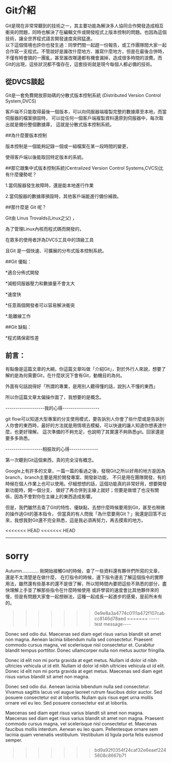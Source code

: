 ﻿# Git介紹
Git是現在非常常聽到的技術之一，其主要功能為解決多人協同合作開發造成相互衝突的問題，同時也解決了在編輯文件或開發程式上版本控制的問題。也因為這個技術，讓全世界程式語言開發速度突飛猛進。  
以下這個情境也許你也發生過：同學們間一起趕一份報告，或工作團隊間大家一起合作寫一支程式。不管說好是誰改什麼地方、誰寫什麼地方，但是在最後合併時，不僅有時會搞的一團亂，甚至誰改哪邊都有機會漏掉，造成很多時間的浪費。而Git的出現，這些狀況都不復存在，這套技術就是現今每個人都必備的技術。

## 從DVCS談起

Git是一套免費開放原始碼的分散式版本控制系統 (Distributed Version Control System,DVCS)

客戶端不只能取得最後一個版本，可以向伺服器端複製完整的數據庫至本地，而當伺服器的檔案損毀時，
可以從任何一個客戶端複製資料還原到伺服器中，每次取出就是備份整個數據庫，
這就是分散式版本控制系統。

##為什麼要版本控制

版本控制是一個能夠記錄一個或一組檔案在某一段時間的變更，

使得客戶端以後能取回特定版本的系統。


##那它跟集中式版本控制系統(Centralized Version Control Systems,CVCS)比有什麼優勢呢？

1.當伺服器發生故障時，還是能本地進行作業

2.當伺服器的數據庫損毀時，其他客戶端能進行備份補救。

##那什麼是 Git 呢？

Git由 Linus Trovalds(Linux之父)  ，

為了管理Linux內核而程式碼而開發的，

在眾多的使用者評為DVCS工具中的頂級工具

且Git 是一個快速、可擴展的分布式版本控制系統。



##Git 優點：

*適合分佈式開發

*減輕伺服器壓力和數據量不會太大

*速度快

*任意兩個開發者可以容易解決衝突

*.能離線工作


##Git 缺點：

*程式碼保密性差


## 前言：
有點像是這篇文章的大綱，你這篇文章叫做「介紹Git」，對於外行人來說，想要了解的是為何需要Git，在什麼狀況下會有Git，動機目的為何。

外面有句話說得好「所謂的專業，是用別人聽得懂的話，說別人不懂的東西」

所以你這篇文章太偏操作面了，我想要的是概念。

-------------------我的心得------------------

git flow可以知道大型專案的分支使用模式，要告訴別人你會了些什麼或是告訴別人你會的東西時，最好的方法就是用情境去模擬，可以快速的讓人知道你想表達什麼，也更好理解。
這次準備的不夠充足，也說明了其實還不夠熟悉git。回家還是要多多熟悉。

------------------相振玫的心得--------------

第一次聽到Git這個東西，真的完全沒有概念。

Google上有許多的文章，一篇一篇的看過之後，發現Git之所以好用的地方是因為branch，branch主要是用於開發專案、開發新功能，
不只是用在團隊開發，有的時候在個人作業上也可以使用。仔細想想的話，這個功能真的非常好用，想要開發新功能時，開一個分支，
做好了再合併到主線上就好；但要是做壞了也沒有關係，因為不會對你在主線上的東西造成影響。

但是，我們雖然去查了Git的特性、優缺點，去想什麼時候要用到Git，甚至也稍微的操作過Git的基本指令，
但當真的有人問我「為什麼要用Git？」我還是回答不出來，我想我對Git還不完全熟悉，這是我必須再努力，再去摸索的地方。




<<<<<<< HEAD
<<<<<<< HEAD

----------------------

sorry
=======
Autumn.............
剛開始接觸Git的時候，查了一些資料還有夥伴們所寫的文章，還是不太清楚是在做什麼，
在打指令的時候，邊下指令邊去了解這個指令的實際用法，雖然還有些基本的還不是很了解，所以短時間內要把這些不熟悉的部分，盡快理解上手並了解那些指令在什麼時候使用
或許學習的速度會比其他夥伴來的慢，但是有問題大家會一起想辦法，這種一起成長一起進步的感覺，是前所未有的。


>>>>>>> 0e9e8a3a4774c0111a472f107cabcc8146d78aed
=======
-----test message----

Donec sed odio dui. Maecenas sed diam eget risus varius blandit sit amet non magna. Aenean lacinia bibendum nulla sed consectetur. Praesent commodo cursus magna, vel scelerisque nisl consectetur et. Curabitur blandit tempus porttitor. Donec ullamcorper nulla non metus auctor fringilla.

Donec id elit non mi porta gravida at eget metus. Nullam id dolor id nibh ultricies vehicula ut id elit. Nullam id dolor id nibh ultricies vehicula ut id elit. Donec id elit non mi porta gravida at eget metus. Maecenas sed diam eget risus varius blandit sit amet non magna.

Donec sed odio dui. Aenean lacinia bibendum nulla sed consectetur. Vivamus sagittis lacus vel augue laoreet rutrum faucibus dolor auctor. Sed posuere consectetur est at lobortis. Nullam quis risus eget urna mollis ornare vel eu leo. Sed posuere consectetur est at lobortis.

Maecenas sed diam eget risus varius blandit sit amet non magna. Maecenas sed diam eget risus varius blandit sit amet non magna. Praesent commodo cursus magna, vel scelerisque nisl consectetur et. Maecenas faucibus mollis interdum. Aenean eu leo quam. Pellentesque ornare sem lacinia quam venenatis vestibulum. Vestibulum id ligula porta felis euismod semper.
>>>>>>> bd9a92f0354f24caf32e6eaef2245608c8667b71
